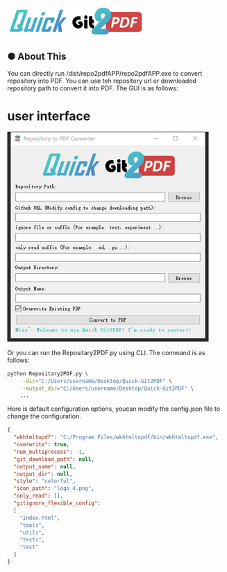 
![image](logo.png)

<h2>⚈ About This</h2>
You can directly run /dist/repo2pdfAPP/repo2pdfAPP.exe to convert repository into PDF. You can use teh repository url or downloaded repository path to convert it into PDF. The GUI is as follows:

# user interface
![image](GUI.png)

Or you can run the Repositary2PDF.py using CLI. The command is as follows:

```bash
python Repositary2PDF.py \
    --dir="C:/Users/username/Desktop/Quick-Git2PDF" \
    --output_dir="C:/Users/username/Desktop/Quick-Git2PDF" \
    ...
```

Here is default configuration options, youcan modify the config.json file to change the configuration.
```json
{
  "wkhtmltopdf": "C:/Program Files/wkhtmltopdf/bin/wkhtmltopdf.exe",
  "overwrite": true,
  "num_multiprocess": -1,
  "git_download_path": null,
  "output_name": null,
  "output_dir": null,
  "style": "colorful",
  "icon_path": "logo_4.png",
  "only_read": [],
  "gitignore_flexible_config":
  [
    "index.html",
    "tools",
    "utils",
    "tests",
    "test"
  ]
}
```


